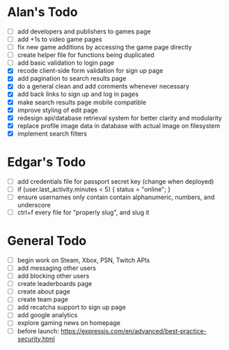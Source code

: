 # Alan's Todo
- [ ] add developers and publishers to games page
- [ ] add +1s to video game pages
- [ ] fix new game additions by accessing the game page directly
- [ ] create helper file for functions being duplicated
- [ ] add basic validation to login page
- [X] recode client-side form validation for sign up page
- [X] add pagination to search results page
- [X] do a general clean and add comments whenever necessary
- [X] add back links to sign up and log in pages
- [X] make search results page mobile compatible
- [X] improve styling of edit page
- [X] redesign api/database retrieval system for better clarity and modularity
- [X] replace profile image data in database with actual image on filesystem
- [X] implement search filters

# Edgar's Todo
- [ ] add credentials file for passport secret key (change when deployed)
- [ ] if (user.last_activity.minutes < 5) { status = "online"; }
- [ ] ensure usernames only contain contain alphanumeric, numbers, and underscore
- [ ] ctrl+f every file for "properly slug", and slug it

# General Todo
- [ ] begin work on Steam, Xbox, PSN, Twitch APIs
- [ ] add messaging other users
- [ ] add blocking other users
- [ ] create leaderboards page
- [ ] create about page
- [ ] create team page
- [ ] add recatcha support to sign up page
- [ ] add google analytics
- [ ] explore gaming news on homepage
- [ ] before launch: https://expressjs.com/en/advanced/best-practice-security.html
